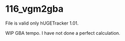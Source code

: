 # 116_vgm2gba

File is valid only hUGETracker 1.01.

WIP GBA tempo. I have not done a perfect calculation.

